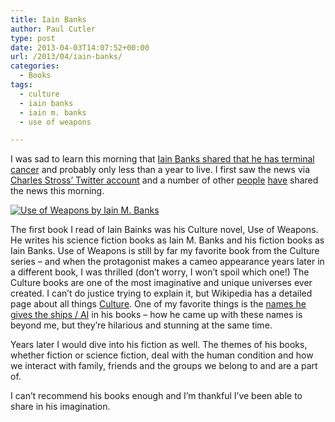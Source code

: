 ```yaml
---
title: Iain Banks
author: Paul Cutler
type: post
date: 2013-04-03T14:07:52+00:00
url: /2013/04/iain-banks/
categories:
  - Books
tags:
  - culture
  - iain banks
  - iain m. banks
  - use of weapons

---
```

I was sad to learn this morning that [Iain Banks shared that he has terminal cancer][1] and probably only less than a year to live. I first saw the news via [Charles Stross&#8217; Twitter account][2] and a number of other [people][3] [have][4] shared the news this morning.

[<img src="https://i1.wp.com/www.paulcutler.org/blog/wp-content/uploads/2013/04/useofweapons-197x300.jpg?fit=300%2C300" alt="Use of Weapons by Iain M. Banks" class="alignright size-medium wp-image-2334" srcset="https://i2.wp.com/paulcutler.org/blog/wp-content/uploads/2013/04/useofweapons.jpg?resize=197%2C300 197w, https://i2.wp.com/paulcutler.org/blog/wp-content/uploads/2013/04/useofweapons.jpg?resize=675%2C1024 675w, https://i2.wp.com/paulcutler.org/blog/wp-content/uploads/2013/04/useofweapons.jpg?resize=98%2C150 98w, https://i2.wp.com/paulcutler.org/blog/wp-content/uploads/2013/04/useofweapons.jpg?w=989 989w" sizes="(max-width: 197px) 100vw, 197px" data-recalc-dims="1" />][5]

The first book I read of Iain Bainks was his Culture novel, Use of Weapons. He writes his science fiction books as Iain M. Banks and his fiction books as Iain Banks. Use of Weapons is still by far my favorite book from the Culture series &#8211; and when the protagonist makes a cameo appearance years later in a different book, I was thrilled (don&#8217;t worry, I won&#8217;t spoil which one!) The Culture books are one of the most imaginative and unique universes ever created. I can&#8217;t do justice trying to explain it, but Wikipedia has a detailed page about all things [Culture][6]. One of my favorite things is the [names he gives the ships / AI][7] in his books &#8211; how he came up with these names is beyond me, but they&#8217;re hilarious and stunning at the same time.

Years later I would dive into his fiction as well. The themes of his books, whether fiction or science fiction, deal with the human condition and how we interact with family, friends and the groups we belong to and are a part of.

I can&#8217;t recommend his books enough and I&#8217;m thankful I&#8217;ve been able to share in his imagination.

 [1]: http://www.guardian.co.uk/books/2013/apr/03/iain-banks-gall-bladder-cancer
 [2]: https://twitter.com/cstross/status/319405413613322240
 [3]: http://whatever.scalzi.com/2013/04/03/iain-m-banks/
 [4]: https://twitter.com/ChrisWarcraft/status/319434161830113280
 [5]: https://i2.wp.com/www.paulcutler.org/blog/wp-content/uploads/2013/04/useofweapons.jpg
 [6]: http://en.wikipedia.org/wiki/The_Culture
 [7]: http://en.wikipedia.org/wiki/List_of_spacecraft_in_the_Culture_series